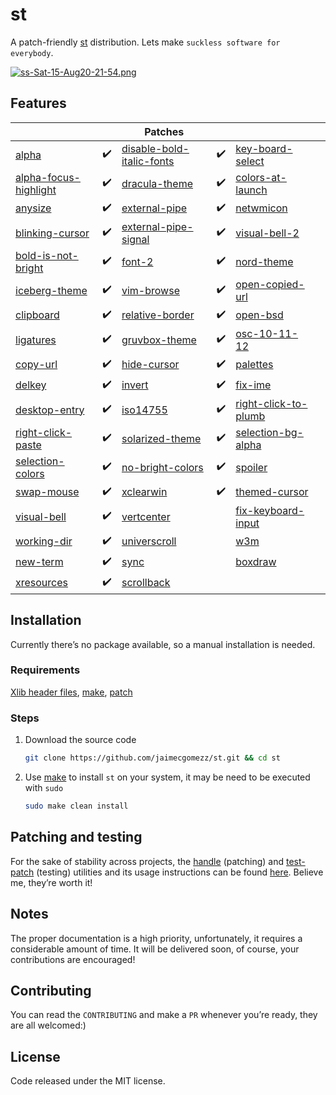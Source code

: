 # st

A patch-friendly [st](https://st.suckless.org/) distribution. Lets make `suckless software for everybody`.

[![ss-Sat-15-Aug20-21-54.png](https://i.postimg.cc/zfKKZKFs/ss-Sat-15-Aug20-21-54.png)](https://postimg.cc/GB3HvBNK)

## Features

|                                                              |      | Patches                                                      |      |                                                              |      |
| ------------------------------------------------------------ | ---- | ------------------------------------------------------------ | ---- | ------------------------------------------------------------ | ---- |
| [alpha](https://st.suckless.org/patches/alpha/)              | ✔️    | [disable-bold-italic-fonts](https://st.suckless.org/patches/disable_bold_italic_fonts/) | ✔️    | [key-board-select](https://st.suckless.org/patches/keyboard_select/) |      |
| [alpha-focus-highlight](https://st.suckless.org/patches/alpha_focus_highlight/) | ✔️    | [dracula-theme](https://st.suckless.org/patches/dracula/)    | ✔️    | [colors-at-launch](https://st.suckless.org/patches/colors_at_launch/) |      |
| [anysize](https://st.suckless.org/patches/anysize/)          | ✔️    | [external-pipe](https://st.suckless.org/patches/externalpipe/) | ✔️    | [netwmicon](https://st.suckless.org/patches/netwmicon/)      |      |
| [blinking-cursor](https://st.suckless.org/patches/blinking_cursor/) | ✔️    | [external-pipe-signal](https://st.suckless.org/patches/externalpipe-signal/) | ✔️    | [visual-bell-2](https://st.suckless.org/patches/visualbell2/) |      |
| [bold-is-not-bright](https://st.suckless.org/patches/bold-is-not-bright/) | ✔️    | [font-2](https://st.suckless.org/patches/font2/)             | ✔️    | [nord-theme](https://st.suckless.org/patches/nordtheme/)     |      |
| [iceberg-theme](https://notabug.org/vejetaryenvampir/st-iceberg) | ✔️    | [vim-browse](https://st.suckless.org/patches/vim_browse/)    | ✔️    | [open-copied-url](https://st.suckless.org/patches/open_copied_url/) |      |
| [clipboard](https://st.suckless.org/patches/clipboard/)      | ✔️    | [relative-border](https://st.suckless.org/patches/relativeborder/) | ✔️    | [open-bsd](https://st.suckless.org/patches/openbsd/)         |      |
| [ligatures](https://st.suckless.org/patches/ligatures/)      | ✔️    | [gruvbox-theme](https://st.suckless.org/patches/gruvbox/)    | ✔️    | [osc-10-11-12](https://st.suckless.org/patches/osc_10_11_12/) |      |
| [copy-url](https://st.suckless.org/patches/copyurl/)         | ✔️    | [hide-cursor](https://st.suckless.org/patches/hidecursor/)   | ✔️    | [palettes](https://st.suckless.org/patches/palettes/)        |      |
| [delkey](https://st.suckless.org/patches/delkey/)            | ✔️    | [invert](https://st.suckless.org/patches/invert/)            | ✔️    | [fix-ime](https://st.suckless.org/patches/fix_ime/)          |      |
| [desktop-entry](https://st.suckless.org/patches/desktopentry/) | ✔️    | [iso14755](https://st.suckless.org/patches/iso14755/)        | ✔️    | [right-click-to-plumb](https://st.suckless.org/patches/right_click_to_plumb/) |      |
| [right-click-paste](https://st.suckless.org/patches/rightclickpaste/) | ✔️    | [solarized-theme](https://st.suckless.org/patches/solarized/) | ✔️    | [selection-bg-alpha](https://st.suckless.org/patches/selectionbg-alpha/) |      |
| [selection-colors](https://st.suckless.org/patches/selectioncolors/) | ✔️    | [no-bright-colors](https://st.suckless.org/patches/solarized/st-no_bold_colors-20170623-b331da5.diff) | ✔️    | [spoiler](https://st.suckless.org/patches/spoiler/)          |      |
| [swap-mouse](https://st.suckless.org/patches/swapmouse/)     | ✔️    | [xclearwin](https://st.suckless.org/patches/xclearwin/)      | ✔️    | [themed-cursor](https://st.suckless.org/patches/themed_cursor/) |      |
| [visual-bell](https://st.suckless.org/patches/visualbell/)   | ✔️    | [vertcenter](https://st.suckless.org/patches/vertcenter/)    |      | [fix-keyboard-input](https://st.suckless.org/patches/fix_keyboard_input/) |      |
| [working-dir](https://st.suckless.org/patches/workingdir/)   | ✔️    | [universcroll](https://st.suckless.org/patches/universcroll/) |      | [w3m](https://st.suckless.org/patches/w3m/)                  |      |
| [new-term](https://st.suckless.org/patches/newterm/)         | ✔️    | [sync](https://st.suckless.org/patches/sync/)                |      | [boxdraw](https://st.suckless.org/patches/boxdraw/)          |      |
| [xresources](https://st.suckless.org/patches/xresources/)    | ✔️    | [scrollback](https://st.suckless.org/patches/scrollback/)    |      |                                                              |      |



## Installation

Currently there’s no package available, so a manual installation is needed.

### Requirements

[Xlib header files](https://tronche.com/gui/x/xlib/introduction/header.html), [make](https://www.gnu.org/software/make/), [patch](https://man7.org/linux/man-pages/man1/patch.1.html)

### Steps


1. Download the source code

   ```sh
   git clone https://github.com/jaimecgomezz/st.git && cd st
   ```

2. Use [make](https://www.gnu.org/software/make/) to install `st` on your system, it may be need to be executed with `sudo`

   ```sh
   sudo make clean install
   ```



## Patching and testing

For the sake of stability across projects, the [handle](https://github.com/jaimecgomezz/suckless-patchers/blob/master/handle) (patching) and [test-patch](https://github.com/jaimecgomezz/suckless-patchers/blob/master/test-patch) (testing) utilities and its usage instructions can be found [here](https://github.com/jaimecgomezz/suckless-patchers). Believe me, they’re worth it!



## Notes

The proper documentation is a high priority, unfortunately, it requires a considerable amount of time. It will be delivered soon, of course, your contributions are encouraged!




## Contributing

You can read the `CONTRIBUTING` and make a `PR` whenever you’re ready, they are all welcomed:)



## License

 Code released under the MIT license.

